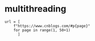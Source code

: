 # multithreading

    url = [
        f"https://www.cnblogs.com/#p{page}"
        for page in range(1, 50+1)
          ]  
